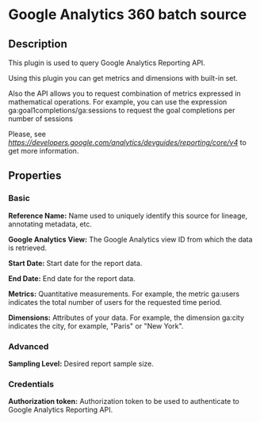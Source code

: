 # Google Analytics 360 batch source

Description
-----------
This plugin is used to query Google Analytics Reporting API.

Using this plugin you can get metrics and dimensions with built-in set. 

Also the API allows you to request combination of metrics expressed in mathematical operations. 
For example, you can use the expression ga:goal1completions/ga:sessions to request the goal completions per number of sessions

Please, see _https://developers.google.com/analytics/devguides/reporting/core/v4_ to get more information.

Properties
----------
### Basic

**Reference Name:** Name used to uniquely identify this source for lineage, annotating metadata, etc.

**Google Analytics View:** The Google Analytics view ID from which the data is retrieved.

**Start Date:** Start date for the report data.

**End Date:** End date for the report data.

**Metrics:** Quantitative measurements. For example, the metric ga:users indicates the total number of users for the requested time period.

**Dimensions:** Attributes of your data. For example, the dimension ga:city indicates the city, for example, "Paris" or "New York".

### Advanced

**Sampling Level:** Desired report sample size.

### Credentials

**Authorization token:** Authorization token to be used to authenticate to Google Analytics Reporting API.
